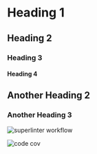 # Heading 1

## Heading 2

### Heading 3

#### Heading 4

## Another Heading 2

### Another Heading 3

![superlinter workflow](https://github.com/GervinFung/tenet/actions/workflows/superlinter.yml/badge.svg)

![code cov](https://codecov.io/gh/GervinFung/tenet/branch/main/graph/badge.svg?token=ILMRQMC16W)